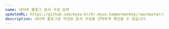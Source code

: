 ```yaml
---
name: 네이버 블로그 문서 구성 요약
updateURL: https://github.com/myso-kr/kr.myso.tampermonkey/raw/master/service/com.naver.blog-read.components.analaysis.user.js
description: 네이버 블로그로 작성된 문서 구성을 간략하게 확인할 수 있습니다.
---
```

